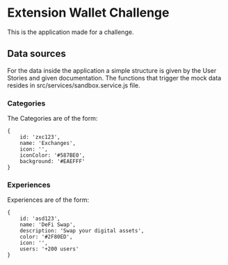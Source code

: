 # Extension Wallet Challenge

This is the application made for a challenge.

## Data sources

For the data inside the application a simple structure is given by the User Stories and given documentation.
The functions that trigger the mock data resides in src/services/sandbox.service.js file.

### Categories

The Categories are of the form:

```
{
    id: 'zxc123',
    name: 'Exchanges',
    icon: '',
    iconColor: '#587BE0',
    background: '#EAEFFF'
}
```

### Experiences

Experiences are of the form:

```
{
    id: 'asd123',
    name: 'DeFi Swap',
    description: 'Swap your digital assets',
    color: '#2F80ED',
    icon: '',
    users: '+200 users'
}
```